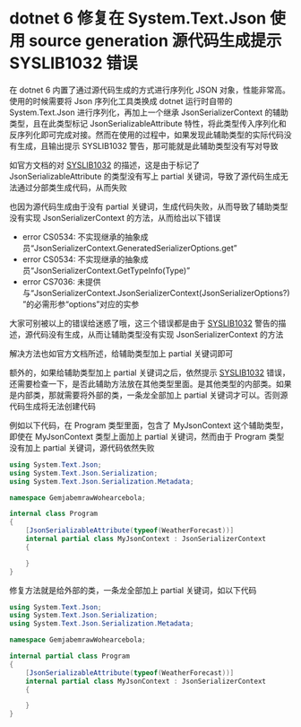 # dotnet 6 修复在 System.Text.Json 使用 source generation 源代码生成提示 SYSLIB1032 错误

在 dotnet 6 内置了通过源代码生成的方式进行序列化 JSON 对象，性能非常高。使用的时候需要将 Json 序列化工具类换成 dotnet 运行时自带的 System.Text.Json 进行序列化，再加上一个继承 JsonSerializerContext 的辅助类型，且在此类型标记 JsonSerializableAttribute 特性，将此类型传入序列化和反序列化即可完成对接。然而在使用的过程中，如果发现此辅助类型的实际代码没有生成，且输出提示 SYSLIB1032 警告，那可能就是此辅助类型没有写对导致

<!--more-->
<!-- 发布 -->
<!-- 博客 -->

如官方文档的对 [SYSLIB1032](https://learn.microsoft.com/en-us/dotnet/fundamentals/syslib-diagnostics/syslib1032) 的描述，这是由于标记了 JsonSerializableAttribute 的类型没有写上 partial 关键词，导致了源代码生成无法通过分部类生成代码，从而失败

也因为源代码生成由于没有 partial 关键词，生成代码失败，从而导致了辅助类型没有实现 JsonSerializerContext 的方法，从而给出以下错误


- error CS0534: 不实现继承的抽象成员“JsonSerializerContext.GeneratedSerializerOptions.get”
- error CS0534: 不实现继承的抽象成员“JsonSerializerContext.GetTypeInfo(Type)”
- error CS7036: 未提供与“JsonSerializerContext.JsonSerializerContext(JsonSerializerOptions?)”的必需形参“options”对应的实参

大家可别被以上的错误给迷惑了哦，这三个错误都是由于 [SYSLIB1032](https://learn.microsoft.com/en-us/dotnet/fundamentals/syslib-diagnostics/syslib1032) 警告的描述，源代码没有生成，从而让辅助类型没有实现 JsonSerializerContext 的方法

解决方法也如官方文档所述，给辅助类型加上 partial 关键词即可

额外的，如果给辅助类型加上 partial 关键词之后，依然提示 [SYSLIB1032](https://learn.microsoft.com/en-us/dotnet/fundamentals/syslib-diagnostics/syslib1032) 错误，还需要检查一下，是否此辅助方法放在其他类型里面。是其他类型的内部类。如果是内部类，那就需要将外部的类，一条龙全部加上 partial 关键词才可以。否则源代码生成将无法创建代码

例如以下代码，在 Program 类型里面，包含了 MyJsonContext 这个辅助类型，即使在 MyJsonContext 类型上面加上 partial 关键词，然而由于 Program 类型没有加上 partial 关键词，源代码依然失败

```csharp
using System.Text.Json;
using System.Text.Json.Serialization;
using System.Text.Json.Serialization.Metadata;

namespace GemjabemrawWohearcebola;

internal class Program
{
    [JsonSerializableAttribute(typeof(WeatherForecast))]
    internal partial class MyJsonContext : JsonSerializerContext
    {

    }
}
```

修复方法就是给外部的类，一条龙全部加上 partial 关键词，如以下代码

```csharp
using System.Text.Json;
using System.Text.Json.Serialization;
using System.Text.Json.Serialization.Metadata;

namespace GemjabemrawWohearcebola;

internal partial class Program
{
    [JsonSerializableAttribute(typeof(WeatherForecast))]
    internal partial class MyJsonContext : JsonSerializerContext
    {

    }
}
```